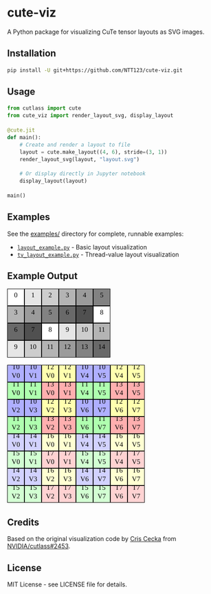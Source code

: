 # cute-viz

A Python package for visualizing CuTe tensor layouts as SVG images.

## Installation

```bash
pip install -U git+https://github.com/NTT123/cute-viz.git
```

## Usage

```python
from cutlass import cute
from cute_viz import render_layout_svg, display_layout

@cute.jit
def main():
    # Create and render a layout to file
    layout = cute.make_layout((4, 6), stride=(3, 1))
    render_layout_svg(layout, "layout.svg")

    # Or display directly in Jupyter notebook
    display_layout(layout)

main()
```

## Examples

See the [examples/](examples/) directory for complete, runnable examples:
- [`layout_example.py`](examples/layout_example.py) - Basic layout visualization
- [`tv_layout_example.py`](examples/tv_layout_example.py) - Thread-value layout visualization

## Example Output

![Basic Layout](assets/layout.svg)

![TV Layout](assets/tv_layout.svg)

## Credits

Based on the original visualization code by [Cris Cecka](https://github.com/ccecka) from [NVIDIA/cutlass#2453](https://github.com/NVIDIA/cutlass/issues/2453#issuecomment-3133409976).

## License

MIT License - see LICENSE file for details.
